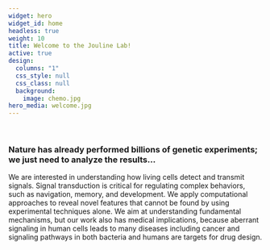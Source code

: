 ```yaml
---
widget: hero
widget_id: home
headless: true
weight: 10
title: Welcome to the Jouline Lab!
active: true
design:
  columns: "1"
  css_style: null
  css_class: null
  background:
    image: chemo.jpg
hero_media: welcome.jpg
---
```

<br>

### **Nature has already performed billions of genetic experiments; we just need to analyze the results…**

We are interested in understanding how living cells detect and transmit signals. Signal transduction is critical for regulating complex behaviors, such as navigation, memory, and development. We apply computational approaches to reveal novel features that cannot be found by using experimental techniques alone. We aim at understanding fundamental mechanisms, but our work also has medical implications, because aberrant signaling in human cells leads to many diseases including cancer and signaling pathways in both bacteria and humans are targets for drug design.